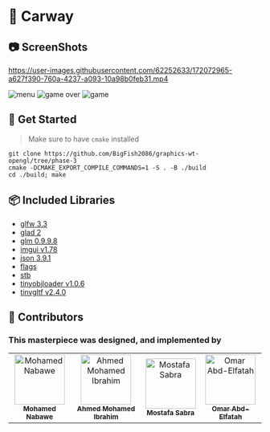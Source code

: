 # 🚗 Carway

## 📷 ScreenShots


https://user-images.githubusercontent.com/62252633/172072965-a627f390-760a-4237-a093-10a98b0feb31.mp4

![menu](https://user-images.githubusercontent.com/62252633/172072969-d675ce80-11f6-4a01-a471-4f85ce75fefe.JPG)
![game over](https://user-images.githubusercontent.com/62252633/172072970-371740fe-09fa-469a-be0a-95a14a7a76ac.JPG)
![game](https://user-images.githubusercontent.com/62252633/172072971-3c6564f9-ce42-4cc9-aec2-cc6b9fa76caa.JPG)


## 🚩 Get Started 
> Make sure to have `cmake` installed

```
git clone https://github.com/BigFish2086/graphics-wt-opengl/tree/phase-3
cmake -DCMAKE_EXPORT_COMPILE_COMMANDS=1 -S . -B ./build
cd ./build; make
```


## 📦 Included Libraries

- [glfw 3.3](https://github.com/glfw/glfw)
- [glad 2](https://github.com/Dav1dde/glad/tree/glad2)
- [glm 0.9.9.8](https://github.com/g-truc/glm)
- [imgui v1.78](https://github.com/ocornut/imgui)
- [json 3.9.1](https://github.com/nlohmann/json)
- [flags](https://github.com/sailormoon/flags)
- [stb](https://github.com/nothings/stb)
- [tinyobjloader v1.0.6](https://github.com/tinyobjloader/tinyobjloader)
- [tinygltf v2.4.0](https://github.com/syoyo/tinygltf)


## 🥇 Contributors
### This masterpiece was designed, and implemented by
<table align="center">
  <tr>
    <td align="center">
    <a href="https://github.com/El-Nebo" target="_black">
    <img src="https://avatars.githubusercontent.com/u/62252633?v=4" width="100px;" alt="Mohamed Nabawe"/>
    <br />
    <sub><b>Mohamed Nabawe</b></sub></a>
    </td>
    <td align="center">
    <a href="https://github.com/BigFish2086" target="_black">
    <img src="https://avatars.githubusercontent.com/u/63132227?v=4" width="100px;" alt="Ahmed Mohamed Ibrahim"/>
    <br />
    <sub><b>Ahmed Mohamed Ibrahim</b></sub></a
    </td>
    <td align="center">
    <a href="https://github.com/Goddemunchies" target="_black">
    <img src="https://avatars.githubusercontent.com/u/52329758?v=4" width="100px;" alt="Mostafa Sabra"/>
    <br />
    <sub><b>Mostafa Sabra</b></sub></a>
    </td>
    <td align="center">
    <a href="https://github.com/omarabdelfatah88" target="_black">
    <img src="https://avatars.githubusercontent.com/u/45601650?v=4" width="100px;" alt="Omar Abd-Elfatah"/>
    <br />
    <sub><b>Omar Abd-Elfatah</b></sub></a>
    </td>
  </tr>
 </table>
